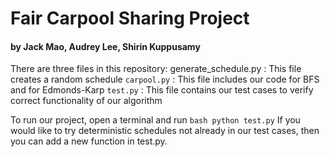 # Fair Carpool Sharing Project
#### by Jack Mao, Audrey Lee, Shirin Kuppusamy

There are three files in this repository:
generate_schedule.py : This file creates a random schedule
``` carpool.py ``` : This file includes our code for BFS and for Edmonds-Karp
``` test.py ``` : This file contains our test cases to verify correct functionality of our algorithm

To run our project, open a terminal and run ```bash python test.py``` If you would like
to try deterministic schedules not already in our test cases, then you
can add a new function in test.py.
